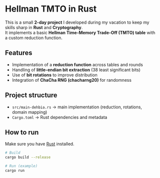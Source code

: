 # Hellman TMTO in Rust

This is a small **2-day project** I developed during my vacation to keep my skills sharp in **Rust** and **Cryptography**.  
It implements a basic **Hellman Time-Memory Trade-Off (TMTO) table** with a custom reduction function.

##  Features
- Implementation of a **reduction function** across tables and rounds  
- Handling of **little-endian bit extraction** (38 least significant bits)  
- Use of **bit rotations** to improve distribution  
- Integration of **ChaCha RNG (chacharng20)** for randomness  

##  Project structure
- `src/main-dehbia.rs` → main implementation (reduction, rotations, domain mapping)  
- `Cargo.toml` → Rust dependencies and metadata  

##  How to run
Make sure you have [Rust](https://www.rust-lang.org/) installed.

```bash
# Build
cargo build --release

# Run (example)
cargo run
